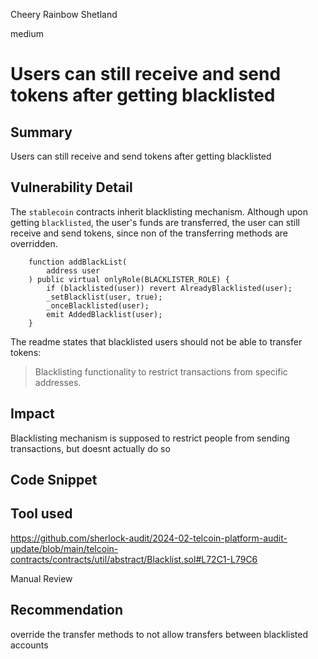 Cheery Rainbow Shetland

medium

# Users can still receive and send tokens after getting blacklisted

## Summary
Users can still receive and send tokens after getting blacklisted 

## Vulnerability Detail
The `stablecoin` contracts inherit blacklisting mechanism. Although upon getting `blacklisted`, the user's funds are transferred, the user can still receive and send tokens, since non of the transferring methods are overridden. 

```solidity
    function addBlackList(
        address user
    ) public virtual onlyRole(BLACKLISTER_ROLE) {
        if (blacklisted(user)) revert AlreadyBlacklisted(user);
        _setBlacklist(user, true);
        _onceBlacklisted(user);
        emit AddedBlacklist(user);
    }
```

The readme states that blacklisted users should not be able to transfer tokens: 

> Blacklisting functionality to restrict transactions from specific addresses.


## Impact
Blacklisting mechanism is supposed to restrict people from sending transactions, but doesnt actually do so

## Code Snippet

## Tool used
https://github.com/sherlock-audit/2024-02-telcoin-platform-audit-update/blob/main/telcoin-contracts/contracts/util/abstract/Blacklist.sol#L72C1-L79C6

Manual Review

## Recommendation
override the transfer methods to not allow transfers between blacklisted accounts
